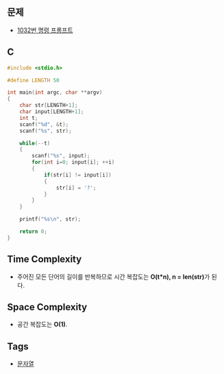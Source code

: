   ## 문제
- [1032번 명령 프롬프트](https://www.acmicpc.net/problem/1032)

## C
```cpp
#include <stdio.h>

#define LENGTH 50

int main(int argc, char **argv)
{
	char str[LENGTH+1];
	char input[LENGTH+1];
	int t;
	scanf("%d", &t);
	scanf("%s", str);

	while(--t)
	{
		scanf("%s", input);
		for(int i=0; input[i]; ++i)
		{
			if(str[i] != input[i])
			{
				str[i] = '?';
			}
		}
	}

	printf("%s\n", str);

	return 0;
}
```

## Time Complexity
- 주어진 모든 단어의 길이를 반복하므로 시간 복잡도는 <b>O(t\*n), n = len(str)</b>가 된다.

## Space Complexity
- 공간 복잡도는 <b>O(1)</b>.

## Tags
- [문자열](https://github.com/myoi-oj/baekjoon-oj#string)
